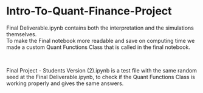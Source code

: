 # Intro-To-Quant-Finance-Project

Final Deliverable.ipynb contains both the interpretation and the simulations themselves. <br>
To make the Final notebook more readable and save on computing time we made a custom Quant Functions Class that is called in the final notebook. <br>

<br>

Final Project - Students Version (2).ipynb is a test file with the same random seed at the Final Deliverable.ipynb, to check if the Quant Functions Class is working properly and gives the same answers. 
